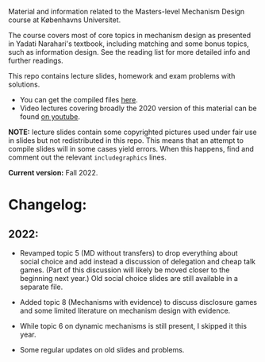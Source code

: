 Material and information related to the Masters-level Mechanism Design course at Københavns Universitet.

The course covers most of core topics in mechanism design as presented in Yadati Narahari's textbook, including matching and some bonus topics, such as information design. See the reading list for more detailed info and further readings.

This repo contains lecture slides, homework and exam problems with solutions. 

* You can get the compiled files [here](https://starkov.site/research.html).
* Video lectures covering broadly the 2020 version of this material can be found [on youtube](https://www.youtube.com/playlist?list=PL4pUs4P_j1WasI0kO99OgNNd_hJwpct4D).

**NOTE:** lecture slides contain some copyrighted pictures used under fair use in slides but not redistributed in this repo. This means that an attempt to compile slides will in some cases yield errors. When this happens, find and comment out the relevant `includegraphics` lines.

**Current version:** Fall 2022.


# Changelog:

## 2022:

* Revamped topic 5 (MD without transfers) to drop everything about social choice and add instead a discussion of delegation and cheap talk games. (Part of this discussion will likely be moved closer to the beginning next year.) Old social choice slides are still available in a separate file.

* Added topic 8 (Mechanisms with evidence) to discuss disclosure games and some limited literature on mechanism design with evidence.

* While topic 6 on dynamic mechanisms is still present, I skipped it this year.

* Some regular updates on old slides and problems.